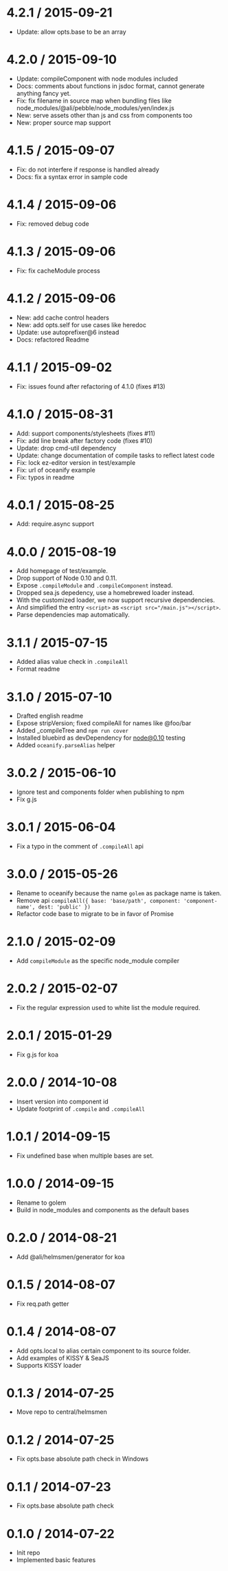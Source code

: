
4.2.1 / 2015-09-21
==================

  * Update: allow opts.base to be an array


4.2.0 / 2015-09-10
==================

  * Update: compileComponent with node modules included
  * Docs: comments about functions in jsdoc format, cannot generate
    anything fancy yet.
  * Fix: fix filename in source map when bundling files like
    node_modules/@ali/pebble/node_modules/yen/index.js
  * New: serve assets other than js and css from components too
  * New: proper source map support


4.1.5 / 2015-09-07
==================

  * Fix: do not interfere if response is handled already
  * Docs: fix a syntax error in sample code


4.1.4 / 2015-09-06
==================

  * Fix: removed debug code


4.1.3 / 2015-09-06
==================

  * Fix: fix cacheModule process


4.1.2 / 2015-09-06
==================

  * New: add cache control headers
  * New: add opts.self for use cases like heredoc
  * Update: use autoprefixer@6 instead 
  * Docs: refactored Readme


4.1.1 / 2015-09-02
==================

  * Fix: issues found after refactoring of 4.1.0 (fixes #13)


4.1.0 / 2015-08-31
==================

  * Add: support components/stylesheets (fixes #11)
  * Fix: add line break after factory code (fixes #10)
  * Update: drop cmd-util dependency
  * Update: change documentation of compile tasks to reflect latest code
  * Fix: lock ez-editor version in test/example
  * Fix: url of oceanify example
  * Fix: typos in readme


4.0.1 / 2015-08-25
==================

  * Add: require.async support


4.0.0 / 2015-08-19
==================

  * Add homepage of test/example.
  * Drop support of Node 0.10 and 0.11.
  * Expose `.compileModule` and `.compileComponent` instead.
  * Dropped sea.js depedency, use a homebrewed loader instead.
  * With the customized loader, we now support recursive dependencies.
  * And simplified the entry `<script>` as `<script src="/main.js"></script>`.
  * Parse dependencies map automatically.


3.1.1 / 2015-07-15
==================

 * Added alias value check in `.compileAll`
 * Format readme


3.1.0 / 2015-07-10
==================

 * Drafted english readme
 * Expose stripVersion; fixed compileAll for names like @foo/bar
 * Added _compileTree and `npm run cover`
 * Installed bluebird as devDependency for node@0.10 testing
 * Added `oceanify.parseAlias` helper


3.0.2 / 2015-06-10
==================

 * Ignore test and components folder when publishing to npm
 * Fix g.js


3.0.1 / 2015-06-04
==================

 * Fix a typo in the comment of `.compileAll` api


3.0.0 / 2015-05-26
==================

 * Rename to oceanify because the name `golem` as package name is taken.
 * Remove api `compileAll({ base: 'base/path', component: 'component-name', dest: 'public' })`
 * Refactor code base to migrate to be in favor of Promise


2.1.0 / 2015-02-09
==================

 * Add `compileModule` as the specific node_module compiler


2.0.2 / 2015-02-07
==================

 * Fix the regular expression used to white list the module required.


2.0.1 / 2015-01-29
==================

 * Fix g.js for koa


2.0.0 / 2014-10-08
==================

 * Insert version into component id
 * Update footprint of `.compile` and `.compileAll`


1.0.1 / 2014-09-15
==================

 * Fix undefined base when multiple bases are set.


1.0.0 / 2014-09-15
==================

 * Rename to golem
 * Build in node_modules and components as the default bases


0.2.0 / 2014-08-21
==================

 * Add @ali/helmsmen/generator for koa


0.1.5 / 2014-08-07
==================

 * Fix req.path getter


0.1.4 / 2014-08-07
==================

 * Add opts.local to alias certain component to its source folder.
 * Add examples of KISSY & SeaJS
 * Supports KISSY loader


0.1.3 / 2014-07-25
==================

 * Move repo to central/helmsmen


0.1.2 / 2014-07-25
==================

 * Fix opts.base absolute path check in Windows


0.1.1 / 2014-07-23
==================

 * Fix opts.base absolute path check


0.1.0 / 2014-07-22
==================

 * Init repo
 * Implemented basic features
